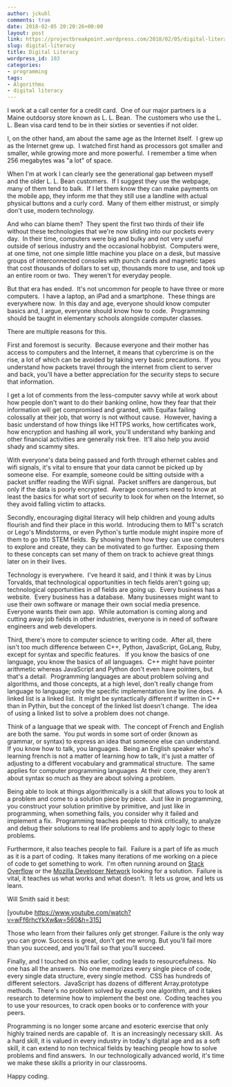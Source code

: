 ```yaml
---
author: jckuhl
comments: true
date: 2018-02-05 20:20:26+00:00
layout: post
link: https://projectbreakpoint.wordpress.com/2018/02/05/digital-literacy/
slug: digital-literacy
title: Digital Literacy
wordpress_id: 103
categories:
- programming
tags:
- Algorithms
- digital literacy
---
```


I work at a call center for a credit card.  One of our major partners is a Maine outdoorsy store known as L. L. Bean.  The customers who use the L. L. Bean visa card tend to be in their sixties or seventies if not older.

I, on the other hand, am about the same age as the Internet itself.  I grew up as the Internet grew up.  I watched first hand as processors got smaller and smaller, while growing more and more powerful.  I remember a time when 256 megabytes was "a lot" of space.

When I'm at work I can clearly see the generational gap between myself and the older L. L. Bean customers.  If I suggest they use the webpage, many of them tend to balk.  If I let them know they can make payments on the mobile app, they inform me that they still use a landline with actual physical buttons and a curly cord.  Many of them either mistrust, or simply don't use, modern technology.

And who can blame them?  They spent the first two thirds of their life without these technologies that we're now sliding into our pockets every day.  In their time, computers were big and bulky and not very useful outside of serious industry and the occasional hobbyist.  Computers were, at one time, not one simple little machine you place on a desk, but massive groups of interconnected consoles with punch cards and magnetic tapes that cost thousands of dollars to set up, thousands more to use, and took up an entire room or two.  They weren't for everyday people.

But that era has ended.  It's not uncommon for people to have three or more computers.  I have a laptop, an iPad and a smartphone.  These things are everywhere now.  In this day and age, everyone should know computer basics and, I argue, everyone should know how to code.  Programming should be taught in elementary schools alongside computer classes.

There are multiple reasons for this.

First and foremost is security.  Because everyone and their mother has access to computers and the Internet, it means that cybercrime is on the rise, a lot of which can be avoided by taking very basic precautions.  If you understand how packets travel through the internet from client to server and back, you'll have a better appreciation for the security steps to secure that information.

I get a lot of comments from the less-computer savvy while at work about how people don't want to do their banking online, how they fear that their information will get compromised and granted, with Equifax failing colossally at their job, that worry is not without cause.  However, having a basic understand of how things like HTTPS works, how certificates work, how encryption and hashing all work, you'll understand why banking and other financial activities are generally risk free.  It'll also help you avoid shady and scammy sites.

With everyone's data being passed and forth through ethernet cables and wifi signals, it's vital to ensure that your data cannot be picked up by someone else.  For example, someone could be sitting outside with a packet sniffer reading the WiFi signal.  Packet sniffers are dangerous, but only if the data is poorly encrypted.  Average consumers need to know at least the basics for what sort of security to look for when on the Internet, so they avoid falling victim to attacks.

Secondly, encouraging digital literacy will help children and young adults flourish and find their place in this world.  Introducing them to MIT's scratch or Lego's Mindstorms, or even Python's turtle module might inspire more of them to go into STEM fields.  By showing them how they can use computers to explore and create, they can be motivated to go further.  Exposing them to these concepts can set many of them on track to achieve great things later on in their lives.

Technology is everywhere.  I've heard it said, and I think it was by Linus Torvalds, that technological opportunities in tech fields aren't going up; technological opportunities in _all_ fields are going up.  Every business has a website.  Every business has a database.  Many businesses might want to use their own software or manage their own social media presence.  Everyone wants their own app.  While automation is coming along and cutting away job fields in other industries, everyone is in need of software engineers and web developers.

Third, there's more to computer science to writing code.  After all, there isn't too much difference between C++, Python, JavaScript, GoLang, Ruby, except for syntax and specific features.   If you know the basics of one language, you know the basics of all languages.  C++ might have pointer arithmetic whereas JavaScript and Python don't even have pointers, but that's a detail.  Programming languages are about problem solving and algorithms, and those concepts, at a high level, don't really change from language to language; only the specific implementation line by line does.  A linked list is a linked list.  It might be syntactically different if written in C++ than in Pythin, but the concept of the linked list doesn't change.  The idea of using a linked list to solve a problem does not change.

Think of a language that we speak with.  The concept of French and English are both the same.  You put words in some sort of order (known as grammar, or syntax) to express an idea that someone else can understand.  If you know how to talk, you languages.  Being an English speaker who's learning french is not a matter of learning how to talk, it's just a matter of adjusting to a different vocabulary and grammatical structure.  The same applies for computer programming languages  At their core, they aren't about syntax so much as they are about solving a problem.

Being able to look at things algorithmically is a skill that allows you to look at a problem and come to a solution piece by piece.  Just like in programming, you construct your solution primitive by primitive, and just like in programming, when something fails, you consider why it failed and implement a fix.  Programming teaches people to think critically, to analyze and debug their solutions to real life problems and to apply logic to these problems.

Furthermore, it also teaches people to fail.  Failure is a part of life as much as it is a part of coding.  It takes many iterations of me working on a piece of code to get something to work.  I'm often running around on [Stack Overflow](https://stackoverflow.com/) or the [Mozilla Developer Network](https://developer.mozilla.org/en-US/) looking for a solution.  Failure is vital, it teaches us what works and what doesn't.  It lets us grow, and lets us learn.

Will Smith said it best:


[youtube https://www.youtube.com/watch?v=wFf6rhcYkXw&w=560&h=315]


Those who learn from their failures only get stronger. Failure is the only way you can grow. Success is great, don't get me wrong. But you'll fail more than you succeed, and you'll fail so that you'll succeed.

Finally, and I touched on this earlier, coding leads to resourcefulness.  No one has all the answers.  No one memorizes every single piece of code, every single data structure, every single method.  CSS has hundreds of different selectors.  JavaScript has dozens of different Array.prototype methods.  There's no problem solved by exactly one algorithm, and it takes research to determine how to implement the best one.  Coding teaches you to use your resources, to crack open books or to conference with your peers.

Programming is no longer some arcane and esoteric exercise that only highly trained nerds are capable of.  It is an increasingly necessary skill.  As a hard skill, it is valued in every industry in today's digital age and as a soft skill, it can extend to non technical fields by teaching people how to solve problems and find answers.  In our technologically advanced world, it's time we make these skills a priority in our classrooms.

Happy coding.
